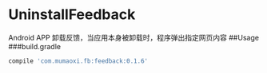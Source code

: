 # UninstallFeedback
Android APP 卸载反馈，当应用本身被卸载时，程序弹出指定网页内容
##Usage
###build.gradle
```groovy
compile 'com.mumaoxi.fb:feedback:0.1.6'
```
